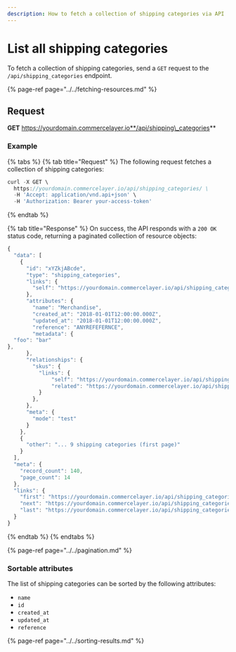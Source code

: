 ```yaml
---
description: How to fetch a collection of shipping categories via API
---
```


# List all shipping categories

To fetch a collection of shipping categories, send a `GET` request to the `/api/shipping_categories` endpoint.

{% page-ref page="../../fetching-resources.md" %}

## Request

**GET** https://yourdomain.commercelayer.io**/api/shipping\_categories**

### **Example**

{% tabs %}
{% tab title="Request" %}
The following request fetches a collection of shipping categories:

```javascript
curl -X GET \
  https://yourdomain.commercelayer.io/api/shipping_categories/ \
  -H 'Accept: application/vnd.api+json' \
  -H 'Authorization: Bearer your-access-token'
```
{% endtab %}

{% tab title="Response" %}
On success, the API responds with a `200 OK` status code, returning a paginated collection of resource objects:

```javascript
{
  "data": [
    {
      "id": "xYZkjABcde",
      "type": "shipping_categories",
      "links": {
        "self": "https://yourdomain.commercelayer.io/api/shipping_categories/xYZkjABcde"
      },
      "attributes": {
        "name": "Merchandise",
        "created_at": "2018-01-01T12:00:00.000Z",
        "updated_at": "2018-01-01T12:00:00.000Z",
        "reference": "ANYREFEFERNCE",
        "metadata": {
  "foo": "bar"
},
      },
      "relationships": {
        "skus": {
          "links": {
              "self": "https://yourdomain.commercelayer.io/api/shipping_categories/xYZkjABcde/relationships/skus",
              "related": "https://yourdomain.commercelayer.io/api/shipping_categories/xYZkjABcde/skus"
          }
        },
      },
      "meta": {
        "mode": "test"
      }
    },
    {
      "other": "... 9 shipping categories (first page)"
    }
  ],
  "meta": {
    "record_count": 140,
    "page_count": 14
  },
  "links": {
    "first": "https://yourdomain.commercelayer.io/api/shipping_categories?page[number]=1&page[size]=10",
    "next": "https://yourdomain.commercelayer.io/api/shipping_categories?page[number]=2&page[size]=10",
    "last": "https://yourdomain.commercelayer.io/api/shipping_categories?page[number]=14&page[size]=10"
  }
}
```
{% endtab %}
{% endtabs %}

{% page-ref page="../../pagination.md" %}

### Sortable attributes

The list of shipping categories can be sorted by the following attributes:

* `name`
* `id`
* `created_at`
* `updated_at`
* `reference`

{% page-ref page="../../sorting-results.md" %}

